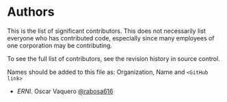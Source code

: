 # Authors

This is the list of significant contributors. This does not necessarily list everyone who has contributed code, especially since many employees of one corporation may be contributing.

To see the full list of contributors, see the revision history in
source control.

Names should be added to this file as:
Organization, Name and ```<GitHub link>```

- *ERNI*. Oscar Vaquero [@rabosa616](https://github.com/rabosa616)